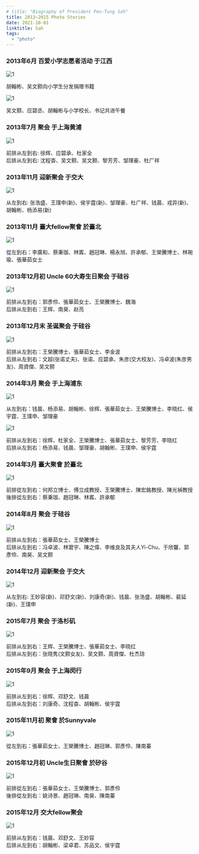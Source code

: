 ```yaml
---
# title: "Biography of President Pen-Tung Sah"
title: 2013~2015 Photo Stories
date: 2021-10-01
linktitle: Sah
tags:
  - "photo"
---
```


### 2013年6月 百爱小学志愿者活动 于江西

![1](/img/photostory/11.jpg)

胡翰彬、吴文颢向小学生分发捐赠书籍

![1](/img/photostory/12.jpg)

吴文颢、应碧丞、胡翰彬与小学校长、书记共进午餐

### 2013年7月 聚会 于上海黄浦

![1](/img/photostory/13.jpg)

前排从左到右: 徐辉、应碧承、杜家全 \
后排从左到右: 沈程杳、吴文颢、吴文颢、黎芳芳、邹理豪、杜广祥

### 2013年11月 迎新聚会 于交大

![1](/img/photostory/14.jpg)

从左到右: 张浩盛、王璞申(新)、侯宇霆(新)、邹理豪、杜广祥、钱晨、戎异(新)、胡翰彬、杨添易(新)

### 2013年11月 臺大fellow聚會 於臺北

![1](/img/photostory/15.jpg)

從左到右：李廣和、蔡秉珈、林寗、趙冠琳、楊永旭、許承郁、王榮騰博士、林琬瑜、張華茹女士

### 2013年12月初 Uncle 60大寿生日聚会 于硅谷

![1](/img/photostory/16.jpg)

前排从左到右：郭彥伶、張華茹女士、王榮騰博士、魏海\
后排从左到右：王辉、南昊、赵亮

### 2013年12月末 圣诞聚会 于硅谷

![1](/img/photostory/17.jpg)

前排从左到右：王榮騰博士、張華茹女士、李金波 \
后排从左到右：文超(张诺丈夫)、张诺、应碧承、朱彦(交大校友)、冯卓波(朱彦男友)、周資傑、吴文颢

### 2014年3月 聚会 于上海浦东

![1](/img/photostory/18.jpg)

从左到右：钱晨、杨添易、胡翰彬、徐辉、張華茹女士、王榮騰博士、李晓红、侯宇霆、王璞申、邹理豪

![1](/img/photostory/19.jpg)

前排从左到右：徐辉、杜家全、王榮騰博士、張華茹女士、黎芳芳、李晓红 \
后排从左到右：杨添易、钱晨、邹理豪、胡翰彬、王璞申、侯宇霆

### 2014年3月 臺大聚會 於臺北

![1](/img/photostory/20.jpg)

前排從左到右：何邦立博士、傅立成教授、王榮騰博士、陳宏銘教授、陳光禎教授\
後排從左到右：蔡秉珈、趙冠琳、林寗、許承郁

### 2014年8月 聚会 于硅谷

![1](/img/photostory/21.jpg)

前排从左到右：張華茹女士、王榮騰博士 \
后排从左到右：冯卓波、林宭宇、陳之偉、李维良及其夫人Yi-Chu、于欣馨、郭彥伶、南昊、吴文颢

### 2014年12月 迎新聚会 于交大

![1](/img/photostory/22.jpg)

从左到右: 王妙容(新)、邓舒文(新)、刘康奇(新)、钱晨、张浩盛、胡翰彬、裴延(新)、王璞申

### 2015年7月 聚会 于洛杉矶

![1](/img/photostory/23.jpg)

前排从左到右：王辉、王榮騰博士、張華茹女士、李晓红 \
后排从左到右：张晓隽(文颢女友)、吴文颢、周資傑、杜杰琼

### 2015年9月 聚会 于上海闵行

![1](/img/photostory/24.jpg)

前排从左到右：徐辉、邓舒文、钱晨 \
后排从左到右：刘康奇、沈程杳、胡翰彬、侯宇霆

### 2015年11月初 聚會 於Sunnyvale

![1](/img/photostory/25.jpg)

從左到右：張華茹女士、王榮騰博士、趙冠琳、郭彥伶、陳南蓁

### 2015年12月初 Uncle生日聚會 於矽谷

![1](/img/photostory/26.jpg)

前排從左到右：張華茹女士、王榮騰博士、郭彥伶 \
後排從左到右：姚诗景、趙冠琳、南昊、陳南蓁

### 2015年12月 交大fellow聚会

![1](/img/photostory/27.jpg)

前排从左到右：钱晨、邓舒文、王妙容 \
后排从左到右：胡翰彬、梁卓君、苏品文、侯宇霆
